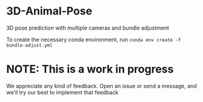 # 3D-Animal-Pose
3D pose prediction with multiple cameras and bundle adjustment

To create the necessary conda environment, run
`conda env create -f bundle-adjust.yml`

# NOTE: This is a work in progress
We appreciate any kind of feedback. Open an issue or send a message, and we'll try our best to implement that feedback
